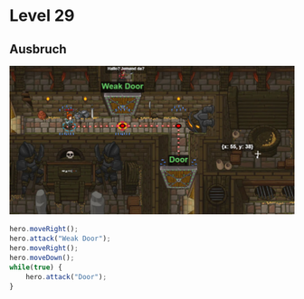 # Level 29
## Ausbruch 
![Alt text](31.png)
```js  
hero.moveRight();
hero.attack("Weak Door");
hero.moveRight();
hero.moveDown();
while(true) {
    hero.attack("Door");
}

